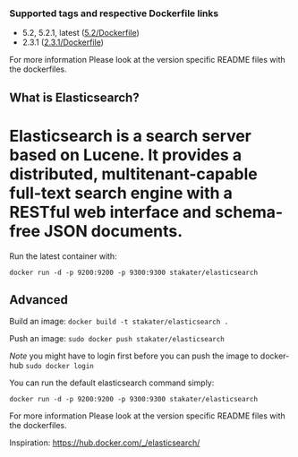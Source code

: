 ### Supported tags and respective Dockerfile links
* 5.2, 5.2.1, latest ([5.2/Dockerfile](https://github.com/stakater/dockerfile-elasticsearch/blob/master/5.2/Dockerfile))
* 2.3.1 ([2.3.1/Dockerfile](https://github.com/stakater/dockerfile-elasticsearch/blob/master/2.3.1/Dockerfile))

For more information Please look at the version specific README files with the dockerfiles.

## What is Elasticsearch?

Elasticsearch is a search server based on Lucene. It provides a distributed, multitenant-capable full-text search engine with a RESTful web interface and schema-free JSON documents.
=======

Run the latest container with:

`docker run -d -p 9200:9200 -p 9300:9300 stakater/elasticsearch`

## Advanced

Build an image:
`docker build -t stakater/elasticsearch .`

Push an image:
`sudo docker push stakater/elasticsearch`

_Note_ you might have to login first before you can push the image to docker-hub `sudo docker login`

You can run the default elasticsearch command simply:

`docker run -d -p 9200:9200 -p 9300:9300 stakater/elasticsearch`

For more information Please look at the version specific README files with the dockerfiles.

Inspiration: https://hub.docker.com/_/elasticsearch/
